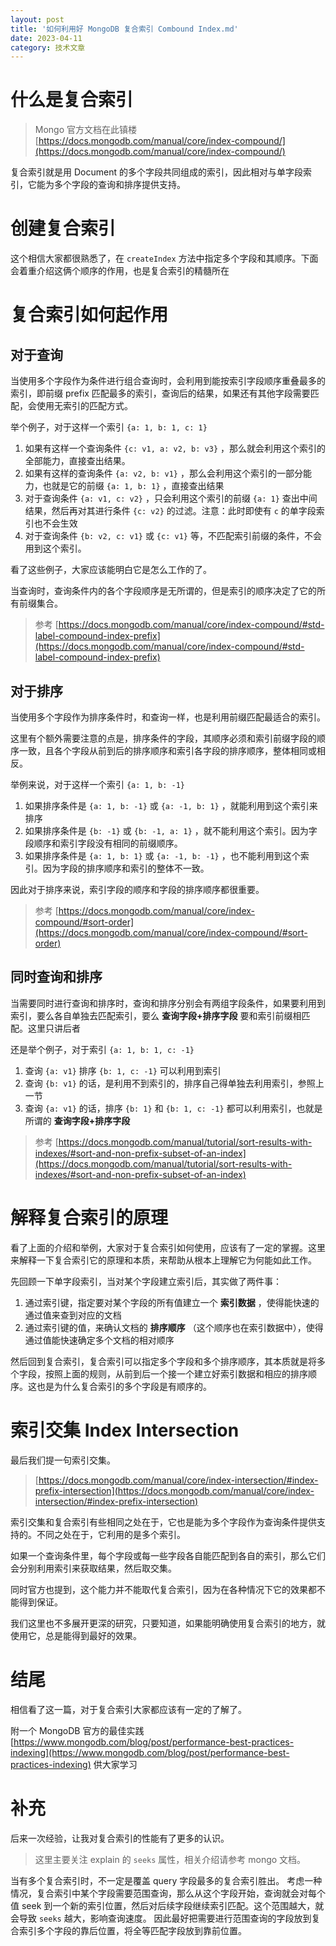 ```yaml
---
layout: post
title: '如何利用好 MongoDB 复合索引 Combound Index.md'
date: 2023-04-11
category: 技术文章
---
```


# 什么是复合索引

> Mongo 官方文档在此镇楼   [https://docs.mongodb.com/manual/core/index-compound/](https://docs.mongodb.com/manual/core/index-compound/)  

复合索引就是用 Document 的多个字段共同组成的索引，因此相对与单字段索引，它能为多个字段的查询和排序提供支持。

# 创建复合索引

这个相信大家都很熟悉了，在   `createIndex`   方法中指定多个字段和其顺序。下面会着重介绍这俩个顺序的作用，也是复合索引的精髓所在

# 复合索引如何起作用

## 对于查询

当使用多个字段作为条件进行组合查询时，会利用到能按索引字段顺序重叠最多的索引，即前缀 prefix 匹配最多的索引，查询后的结果，如果还有其他字段需要匹配，会使用无索引的匹配方式。

举个例子，对于这样一个索引   `{a: 1, b: 1, c: 1}`   

1. 如果有这样一个查询条件   `{c: v1, a: v2, b: v3}`   ，那么就会利用这个索引的全部能力，直接查出结果。
1. 如果有这样的查询条件   `{a: v2, b: v1}`   ，那么会利用这个索引的一部分能力，也就是它的前缀   `{a: 1, b: 1}`   ，直接查出结果
1. 对于查询条件   `{a: v1, c: v2}`   ，只会利用这个索引的前缀   `{a: 1}`   查出中间结果，然后再对其进行条件   `{c: v2}`   的过滤。注意：此时即使有   `c`   的单字段索引也不会生效
1. 对于查询条件   `{b: v2, c: v1}`   或   `{c: v1}`   等，不匹配索引前缀的条件，不会用到这个索引。 


看了这些例子，大家应该能明白它是怎么工作的了。

当查询时，查询条件内的各个字段顺序是无所谓的，但是索引的顺序决定了它的所有前缀集合。

> 参考   [https://docs.mongodb.com/manual/core/index-compound/#std-label-compound-index-prefix](https://docs.mongodb.com/manual/core/index-compound/#std-label-compound-index-prefix)  

## 对于排序

当使用多个字段作为排序条件时，和查询一样，也是利用前缀匹配最适合的索引。

这里有个额外需要注意的点是，排序条件的字段，其顺序必须和索引前缀字段的顺序一致，且各个字段从前到后的排序顺序和索引各字段的排序顺序，整体相同或相反。

举例来说，对于这样一个索引   `{a: 1, b: -1}`   

1. 如果排序条件是   `{a: 1, b: -1}`   或   `{a: -1, b: 1}`   ，就能利用到这个索引来排序
1. 如果排序条件是   `{b: -1}`    或   `{b: -1, a: 1}`   ，就不能利用这个索引。因为字段顺序和索引字段没有相同的前缀顺序。
1. 如果排序条件是   `{a: 1, b: 1}`   或   `{a: -1, b: -1}`   ，也不能利用到这个索引。因为字段的排序顺序和索引的整体不一致。


因此对于排序来说，索引字段的顺序和字段的排序顺序都很重要。

> 参考   [https://docs.mongodb.com/manual/core/index-compound/#sort-order](https://docs.mongodb.com/manual/core/index-compound/#sort-order)  

## 同时查询和排序

当需要同时进行查询和排序时，查询和排序分别会有两组字段条件，如果要利用到索引，要么各自单独去匹配索引，要么  **查询字段+排序字段**  要和索引前缀相匹配。这里只讲后者

还是举个例子，对于索引   `{a: 1, b: 1, c: -1}`   

1. 查询   `{a: v1}`   排序   `{b: 1, c: -1}`   可以利用到索引
1. 查询   `{b: v1}`   的话，是利用不到索引的，排序自己得单独去利用索引，参照上一节
1. 查询   `{a: v1}`   的话，排序  `{b: 1}`   和   `{b: 1, c: -1}`   都可以利用索引，也就是所谓的  **查询字段+排序字段**   


> 参考   [https://docs.mongodb.com/manual/tutorial/sort-results-with-indexes/#sort-and-non-prefix-subset-of-an-index](https://docs.mongodb.com/manual/tutorial/sort-results-with-indexes/#sort-and-non-prefix-subset-of-an-index)  

# 解释复合索引的原理

看了上面的介绍和举例，大家对于复合索引如何使用，应该有了一定的掌握。这里来解释一下复合索引它的原理和本质，来帮助从根本上理解它为何能如此工作。

先回顾一下单字段索引，当对某个字段建立索引后，其实做了两件事：

1. 通过索引键，指定要对某个字段的所有值建立一个  **索引数据**  ，使得能快速的通过值来查到对应的文档
1. 通过索引键的值，来确认文档的  **排序顺序**  （这个顺序也在索引数据中），使得通过值能快速确定多个文档的相对顺序


然后回到复合索引，复合索引可以指定多个字段和多个排序顺序，其本质就是将多个字段，按照上面的规则，从前到后一个接一个建立好索引数据和相应的排序顺序。这也是为什么复合索引的多个字段是有顺序的。

# 索引交集 Index Intersection

最后我们提一句索引交集。

>   [https://docs.mongodb.com/manual/core/index-intersection/#index-prefix-intersection](https://docs.mongodb.com/manual/core/index-intersection/#index-prefix-intersection)  

索引交集和复合索引有些相同之处在于，它也是能为多个字段作为查询条件提供支持的。不同之处在于，它利用的是多个索引。

如果一个查询条件里，每个字段或每一些字段各自能匹配到各自的索引，那么它们会分别利用索引来获取结果，然后取交集。

同时官方也提到，这个能力并不能取代复合索引，因为在各种情况下它的效果都不能得到保证。

我们这里也不多展开更深的研究，只要知道，如果能明确使用复合索引的地方，就使用它，总是能得到最好的效果。

# 结尾

相信看了这一篇，对于复合索引大家都应该有一定的了解了。

附一个 MongoDB 官方的最佳实践   [https://www.mongodb.com/blog/post/performance-best-practices-indexing](https://www.mongodb.com/blog/post/performance-best-practices-indexing)   供大家学习

# 补充
后来一次经验，让我对复合索引的性能有了更多的认识。
> 这里主要关注 explain 的 `seeks` 属性，相关介绍请参考 mongo 文档。

当有多个复合索引时，不一定是覆盖 query 字段最多的复合索引胜出。
考虑一种情况，复合索引中某个字段需要范围查询，那么从这个字段开始，查询就会对每个值 seek 到一个新的索引位置，然后对后续字段继续索引匹配。这个范围越大，就会导致 `seeks` 越大，影响查询速度。
因此最好把需要进行范围查询的字段放到复合索引多个字段的靠后位置，将全等匹配字段放到靠前位置。

